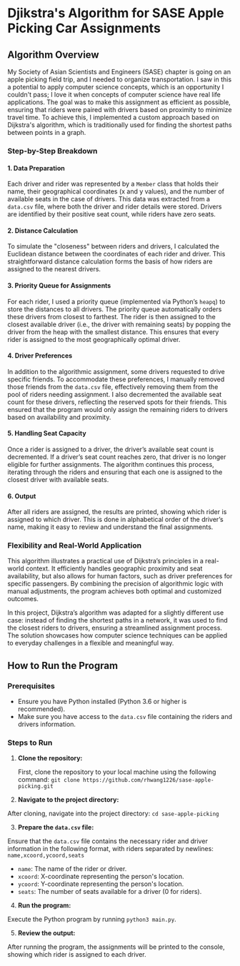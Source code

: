 # Djikstra's Algorithm for SASE Apple Picking Car Assignments
## Algorithm Overview

My Society of Asian Scientists and Engineers (SASE) chapter is going on an apple picking field trip, and I needed to organize transportation. I saw in this a potential to apply computer science concepts, which is an opportunity I couldn't pass; I love it when concepts of computer science have real life applications. The goal was to make this assignment as efficient as possible, ensuring that riders were paired with drivers based on proximity to minimize travel time. To achieve this, I implemented a custom approach based on Dijkstra's algorithm, which is traditionally used for finding the shortest paths between points in a graph.

### Step-by-Step Breakdown

#### 1. Data Preparation
Each driver and rider was represented by a `Member` class that holds their name, their geographical coordinates (x and y values), and the number of available seats in the case of drivers. This data was extracted from a `data.csv` file, where both the driver and rider details were stored. Drivers are identified by their positive seat count, while riders have zero seats.

#### 2. Distance Calculation
To simulate the "closeness" between riders and drivers, I calculated the Euclidean distance between the coordinates of each rider and driver. This straightforward distance calculation forms the basis of how riders are assigned to the nearest drivers.

#### 3. Priority Queue for Assignments
For each rider, I used a priority queue (implemented via Python’s `heapq`) to store the distances to all drivers. The priority queue automatically orders these drivers from closest to farthest. The rider is then assigned to the closest available driver (i.e., the driver with remaining seats) by popping the driver from the heap with the smallest distance. This ensures that every rider is assigned to the most geographically optimal driver.

#### 4. Driver Preferences
In addition to the algorithmic assignment, some drivers requested to drive specific friends. To accommodate these preferences, I manually removed those friends from the `data.csv` file, effectively removing them from the pool of riders needing assignment. I also decremented the available seat count for these drivers, reflecting the reserved spots for their friends. This ensured that the program would only assign the remaining riders to drivers based on availability and proximity.

#### 5. Handling Seat Capacity
Once a rider is assigned to a driver, the driver’s available seat count is decremented. If a driver’s seat count reaches zero, that driver is no longer eligible for further assignments. The algorithm continues this process, iterating through the riders and ensuring that each one is assigned to the closest driver with available seats.

#### 6. Output
After all riders are assigned, the results are printed, showing which rider is assigned to which driver. This is done in alphabetical order of the driver’s name, making it easy to review and understand the final assignments.

### Flexibility and Real-World Application

This algorithm illustrates a practical use of Dijkstra’s principles in a real-world context. It efficiently handles geographic proximity and seat availability, but also allows for human factors, such as driver preferences for specific passengers. By combining the precision of algorithmic logic with manual adjustments, the program achieves both optimal and customized outcomes.

In this project, Dijkstra’s algorithm was adapted for a slightly different use case: instead of finding the shortest paths in a network, it was used to find the closest riders to drivers, ensuring a streamlined assignment process. The solution showcases how computer science techniques can be applied to everyday challenges in a flexible and meaningful way.

## How to Run the Program

### Prerequisites
- Ensure you have Python installed (Python 3.6 or higher is recommended).
- Make sure you have access to the `data.csv` file containing the riders and drivers information.

### Steps to Run

1. **Clone the repository:**

   First, clone the repository to your local machine using the following command:
   `git clone https://github.com/rhwang1226/sase-apple-picking.git`

2. **Navigate to the project directory:**

After cloning, navigate into the project directory:
    `cd sase-apple-picking`

3. **Prepare the `data.csv` file:**

Ensure that the `data.csv` file contains the necessary rider and driver information in the following format, with riders separated by newlines:
    `name,xcoord,ycoord,seats`
- `name`: The name of the rider or driver.
- `xcoord`: X-coordinate representing the person's location.
- `ycoord`: Y-coordinate representing the person's location.
- `seats`: The number of seats available for a driver (0 for riders).

4. **Run the program:**

Execute the Python program by running `python3 main.py`.

5. **Review the output:**

After running the program, the assignments will be printed to the console, showing which rider is assigned to each driver.
